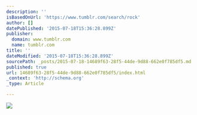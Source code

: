 ```yaml
---
description: ''
isBasedOnUrl: 'https://www.tumblr.com/search/rock'
author: []
datePublished: '2015-07-18T15:36:28.899Z'
publisher:
  domain: www.tumblr.com
  name: tumblr.com
title: ''
dateModified: '2015-07-18T15:36:28.899Z'
sourcePath: _posts/2015-07-18-14689f63-28f5-44de-9d88-662e0f785df5.md
published: true
url: 14689f63-28f5-44de-9d88-662e0f785df5/index.html
_context: 'http://schema.org'
_type: Article

---
```

![](https://41.media.tumblr.com/6d2dcc1de7f9e818ad7c691348eb60e0/tumblr_nrnfm0x9dn1u5aojzo1_500.jpg)
